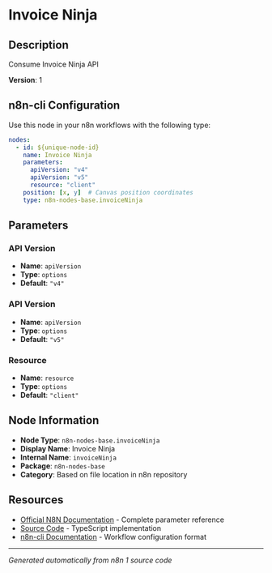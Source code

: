 # Invoice Ninja

## Description

Consume Invoice Ninja API

**Version**: 1

## n8n-cli Configuration

Use this node in your n8n workflows with the following type:

```yaml
nodes:
  - id: ${unique-node-id}
    name: Invoice Ninja
    parameters:
      apiVersion: "v4"
      apiVersion: "v5"
      resource: "client"
    position: [x, y]  # Canvas position coordinates
    type: n8n-nodes-base.invoiceNinja
```

## Parameters

### API Version

- **Name**: `apiVersion`
- **Type**: `options`
- **Default**: `"v4"`

### API Version

- **Name**: `apiVersion`
- **Type**: `options`
- **Default**: `"v5"`

### Resource

- **Name**: `resource`
- **Type**: `options`
- **Default**: `"client"`


## Node Information

- **Node Type**: `n8n-nodes-base.invoiceNinja`
- **Display Name**: Invoice Ninja
- **Internal Name**: `invoiceNinja`
- **Package**: `n8n-nodes-base`
- **Category**: Based on file location in n8n repository

## Resources

- [Official N8N Documentation](https://docs.n8n.io/integrations/builtin/app-nodes/n8n-nodes-base.invoiceninja/) - Complete parameter reference
- [Source Code](https://github.com/n8n-io/n8n/blob/master/packages/nodes-base/nodes/InvoiceNinja/InvoiceNinja.node.ts) - TypeScript implementation
- [n8n-cli Documentation](https://github.com/edenreich/n8n-cli) - Workflow configuration format

---
*Generated automatically from n8n 1 source code*
